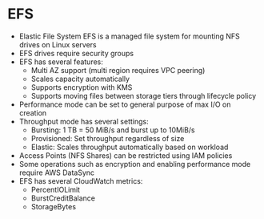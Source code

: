 # EFS

- Elastic File System EFS is a managed file system for mounting NFS drives on Linux servers
- EFS drives require security groups
- EFS has several features:
    - Multi AZ support (multi region requires VPC peering)
    - Scales capacity automatically
    - Supports encryption with KMS
    - Supports moving files between storage tiers through lifecycle policy
- Performance mode can be set to general purpose of max I/O on creation
- Throughput mode has several settings:
    - Bursting: 1 TB = 50 MiB/s and burst up to 10MiB/s
    - Provisioned: Set throughput regardless of size
    - Elastic: Scales throughput automatically based on workload
- Access Points (NFS Shares) can be restricted using IAM policies
- Some operations such as encryption and enabling performance mode require AWS DataSync
- EFS has several CloudWatch metrics:
    - PercentIOLimit
    - BurstCreditBalance
    - StorageBytes
